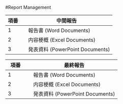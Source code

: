 #Report Management

項番 | 中間報告
------------ | -------------
1　|　報告書 (Word Documents)
2　|　内容梗概 (Excel Documents)
3　|　発表資料 (PowerPoint Documents)

項番　|　最終報告
------------ | -------------
1　|　報告書 (Word Documents)
2　|　内容梗概 (Excel Documents)
3　|　発表資料 (PowerPoint Documents)
